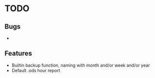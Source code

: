 # TODO

## Bugs
  -   

## Features
  - Builtin backup function, naming with month and/or week and/or year
  - Default .ods hour report